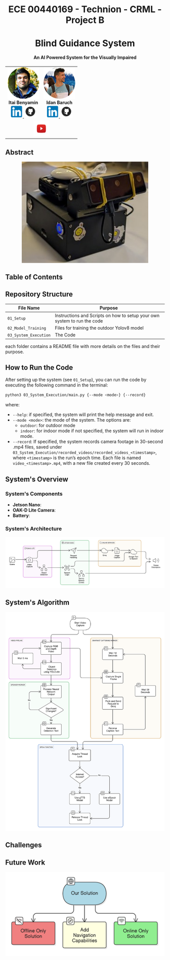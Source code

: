 # <h1 align="center">ECE 00440169 - Technion - CRML - Project B </h1> 
<h1 align="center">Blind Guidance System</h1>
<p align="center"><strong>An AI Powered System for the Visually Impaired</strong></p>

<h4 align="center">
  <table align="center" style="border: none;">
    <tr style="border: none;">
      <td align="center" style="border: none;">
        <div>
          <img src="./auxiliary/readme/Itai.png" width="100" height="100"/> <br>
          <strong>Itai Benyamin</strong> <br>
          <a href="https://www.linkedin.com/in/itai-benyamin/">
            <img src="./auxiliary/readme/LinkedInLogo.png" width="40" height="40"/>
          </a>
          <a href="https://github.com/Itai-b">
            <img src="./auxiliary/readme/GitHubLogo.png" width="40" height="40"/>
          </a>
        </div>
      </td>
      <td align="center" style="border: none;">
        <div>
          <img src="./auxiliary/readme/Idan.png" width="100" height="100"/> <br>
          <strong>Idan Baruch</strong> <br>
          <a href="https://www.linkedin.com/in/idan-baruch-76490a181/">
            <img src="./auxiliary/readme/LinkedInLogo.png" width="40" height="40"/>
          </a>
          <a href="https://github.com/idanbaru">
            <img src="./auxiliary/readme/GitHubLogo.png" width="40" height="40"/>
          </a>
        </div>
      </td>
    </tr>
    <tr style="border: none;">
      <td colspan="2" align="center" style="border: none">
        <a href="https://youtu.be/Lghsg8BiNpw" target="_blank">
          <img src="./auxiliary/readme/YouTubeLogo.png" width="50" height="50"/>
        </a>
      </td>
    </tr>
  </table>
</h4>

## Abstract

<div align="center">
  <img src="./auxiliary/readme/System.jpg" alt="System" width="400">
</div>

## Table of Contents

## Repository Structure

| File Name                       | Purpose                                                                 |
|---------------------------------|-------------------------------------------------------------------------|
| `01_Setup`               | Instructions and Scripts on how to setup your own system to run the code   |
| `02_Model_Training`                    | Files for training the outdoor Yolov8 model|
| `03_System_Execution`                  | The Code|

each folder contains a README file with more details on the files and their purpose.

## How to Run the Code
After setting up the system (see `01_Setup`), you can run the code by executing the following command in the terminal:
```bash
python3 03_System_Execution/main.py {--mode <mode>} {--record} 
```
where:
- `--help`: if specified, the system will print the help message and exit.
- `--mode <mode>`: the mode of the system. The options are:
  - `outdoor`: for outdoor mode
  - `indoor`: for indoor mode
  if not specified, the system will run in indoor mode.
- `--record`: If specified, the system records camera footage in 30-second .mp4 files, saved under `03_System_Execution/recorded_videos/recorded_videos_<timestamp>`, where `<timestamp>` is the run’s epoch time. Each file is named `video_<timestamp>.mp4`, with a new file created every 30 seconds.

## System's Overview

### System's Components

- **Jetson Nano**:
- **OAK-D Lite Camera**:
- **Battery**: 

### System's Architecture
<div align="center">
  <img src="./auxiliary/readme/Architecture.png" alt="Architecture" width="600">
</div>

## System's Algorithm
<div align="center">
  <img src="./auxiliary/readme/Algorithm.png" alt="Algorithm" width="600">
</div>

## Challenges

## Future Work
<div align="center">
  <img src="./auxiliary/readme/FutureWork.png" alt="FutureWork" width="600">
</div>


